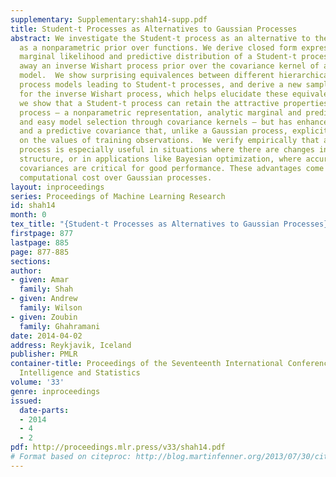 ```yaml
---
supplementary: Supplementary:shah14-supp.pdf
title: Student-t Processes as Alternatives to Gaussian Processes
abstract: We investigate the Student-t process as an alternative to the Gaussian process
  as a nonparametric prior over functions. We derive closed form expressions for the
  marginal likelihood and predictive distribution of a Student-t process, by integrating
  away an inverse Wishart process prior over the covariance kernel of a Gaussian process
  model.  We show surprising equivalences between different hierarchical Gaussian
  process models leading to Student-t processes, and derive a new sampling scheme
  for the inverse Wishart process, which helps elucidate these equivalences. Overall,
  we show that a Student-t process can retain the attractive properties of a Gaussian
  process – a nonparametric representation, analytic marginal and predictive distributions,
  and easy model selection through covariance kernels – but has enhanced flexibility,
  and a predictive covariance that, unlike a Gaussian process, explicitly depends
  on the values of training observations.  We verify empirically that a Student-t
  process is especially useful in situations where there are changes in covariance
  structure, or in applications like Bayesian optimization, where accurate predictive
  covariances are critical for good performance. These advantages come at no additional
  computational cost over Gaussian processes.
layout: inproceedings
series: Proceedings of Machine Learning Research
id: shah14
month: 0
tex_title: "{Student-t Processes as Alternatives to Gaussian Processes}"
firstpage: 877
lastpage: 885
page: 877-885
sections: 
author:
- given: Amar
  family: Shah
- given: Andrew
  family: Wilson
- given: Zoubin
  family: Ghahramani
date: 2014-04-02
address: Reykjavik, Iceland
publisher: PMLR
container-title: Proceedings of the Seventeenth International Conference on Artificial
  Intelligence and Statistics
volume: '33'
genre: inproceedings
issued:
  date-parts:
  - 2014
  - 4
  - 2
pdf: http://proceedings.mlr.press/v33/shah14.pdf
# Format based on citeproc: http://blog.martinfenner.org/2013/07/30/citeproc-yaml-for-bibliographies/
---
```

